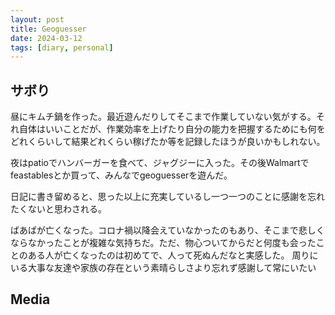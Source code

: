 ```yaml
---
layout: post
title: Geoguesser
date: 2024-03-12
tags: [diary, personal]
---
```


## サボり
昼にキムチ鍋を作った。最近遊んだりしてそこまで作業していない気がする。それ自体はいいことだが、作業効率を上げたり自分の能力を把握するためにも何をどれくらいして結果どれくらい稼げたか等を記録したほうが良いかもしれない。

夜はpatioでハンバーガーを食べて、ジャグジーに入った。その後Walmartでfeastablesとか買って、みんなでgeoguesserを遊んだ。

日記に書き留めると、思った以上に充実しているし一つ一つのことに感謝を忘れたくないと思わされる。

ばあばが亡くなった。コロナ禍以降会えていなかったのもあり、そこまで悲しくならなかったことが複雑な気持ちだ。ただ、物心ついてからだと何度も会ったことのある人が亡くなったのは初めてで、人って死ぬんだなと実感した。
周りにいる大事な友達や家族の存在という素晴らしさより忘れず感謝して常にいたい
## Media

<div style="display: flex; flex-wrap: wrap; gap: 10px;"><img src="https://lh3.googleusercontent.com/lr/AAJ1LKcD-xfP8_Wr0Ma0BE1_mDvmo-wSNngJnSXpgsCa7fx1WSY1r6h5vr92v6j8uQdtH38odIUlD04vi9KjVl8gPCbuAW-pXthTNAkRsTQMvNDfuw-z-bxzowsCNr5gQagrY2I2kKoPvQsMSdlizc0J1jutqYZcl3mv7wQ2rQOV9jMKluOXKamn0W8zxH34dpGgSmN8YmgKuP8NhtzdjiW2xLiFmmXWWGz8WWLLviG2ETMM3G0l2a4zoQ20LK0lXhwl7JB_UouOtxRxqs80nqGmi1Rg4RMTsXZpR-JwMbNrZ4AJWQBV51CU86zYcrOttEj0gUokrD8hnZ73_ojZI1uaFJLRUNRGnXATzxVVvO-vPLg0CZ2isnPLItNPNI55fjx16eej4qhDG8P_pKbgY2sFsikaK3jueOFCrgy3rtlU7qIP8aIgT3me-J5F8voFjhAHdqfubFD3Tn11D92npOkCwKGDgfu1npCdkDXjleq-qUYyaCNoGbLA7wWIlWfZT3cVHXkg4KtLgcyNSf7S1X0XN9nAoVaUQs_dGDxaHieH0IejWAMtb3Ttw32IUXBsYAzXVXv8imftB79y3N6XhIUfzzxlj-Zu-tX__vRxaHUJ3B-MeorjBdr6tm23LA-rAW-RwNV96BD85-t7qEH_hNHxAB5c6TB821mkJSvJ2YIlQ7tR01hPVw3p7PiPQzO58G-QP8Ye99i1F-ErMfO1HoU-HUs3ExBDZaZFoxWeVw9ic-XCNOrMr2oZcNJDXWHu_KuW_4P-zMHRIUHQFdNwGs0j-E8GuigmH6m_d3NOXTixkE8BUGot1GkglZVx0jBgMioaBWzEbsu7aE-ZWZVvPvkWg6k3tAqjswi1HEmwvOx-0xGZkgULvlrpIba8jUC1OJHgW7ezyMuPYFf2psWC0I7POi8hxGQzL4WzV1WPxIE-T5Uuo9s5i_4skqtP1qpsmJisxJ2muFGQx-J7eA5QojNFsyjjEFFIFg" alt="" style="max-width: 100%; height: auto;"></div>
